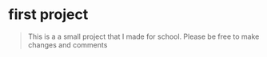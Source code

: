 # first project
>This is a a small project that I made for school.
>Please be free to make changes and comments
